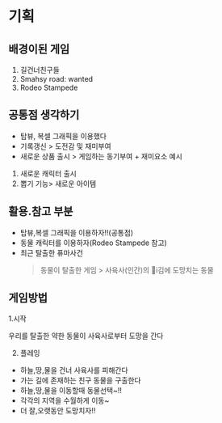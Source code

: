 # 기획


## 배경이된 게임

1. 길건너친구들
2. Smahsy road: wanted
3. Rodeo Stampede


## 공통점 생각하기
* 탑뷰, 복셀 그래픽을 이용했다
* 기록갱신 > 도전감 및 재미부여
* 새로운 상품 출시 > 게임하는 동기부여 + 재미요소
예시
1. 새로운 캐릭터 출시
2. 뽑기 기능> 새로운 아이템

## 활용.참고 부분

* 탑뷰,복셀 그래픽을 이용하자!!(공통점)
* 동물 캐릭터를 이용하자(Rodeo Stampede 참고)
* 최근 탈출한 퓨마사건
    > 동물이 탈출한 게임
       > 사육사(인간)의 i김에 도망치는 동물

## 게임방법
 1.시작

우리를 탈출한 약한 동물이 사육사로부터 도망을 간다

2. 플레잉

- 하늘,땅,물을 건너 사육사를 피해간다
- 가는 길에 존재하는 친구 동물을 구출한다
- 하늘,땅,물을 이동할때 동물선택~!!
- 각각의 지역을 수월하게 이동~
- 더 잘,오랫동안 도망치자!!
